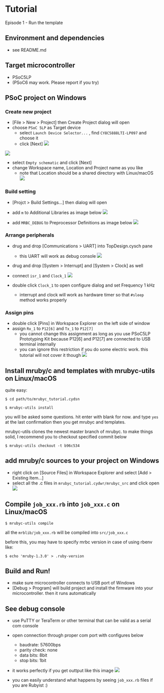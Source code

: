 # Tutorial

Episode 1 - Run the template

## Environment and dependencies
- see README.md

## Target microcontroller
- PSoC5LP
- (PSoC6 may work. Please report if you try)

## PSoC project on Windows
### Create new project
- [File > New > Project] then Create Project dialog will open
- choose `PSoC 5LP` as Target device
  - select `Launch Device Selector...` , find `CY8C5888LTI-LP097` and choose it
  - click [Next]
![](/images/tutorials/1/ide_1.png)

![](/images/tutorials/1/ide_2.png)

- select `Empty schematic` and click [Next]
- change Workspace name, Location and Project name as you like
  - note that Location should be a shared directory with Linux/macOS
![](/images/tutorials/1/ide_3.png)


### Build setting
- [Projct > Build Settings...] then dialog will open
- add `m` to Additional Libraries as image below
![](/images/tutorials/1/ide_4.png)

- add `MRBC_DEBUG` to Preprocessor Definitions as image below
![](/images/tutorials/1/ide_5.png)

### Arrange peripherals
- drug and drop [Communications > UART] into TopDesign.cysch pane
  - this UART will work as debug console
![](/images/tutorials/1/uart.png)

- drug and drop [System > Interrupt] and [System > Clock] as well
- connect `isr_1` and `Clock_1`
![](/images/tutorials/1/isr_clock.png)

- double click `Clock_1` to open configure dialog and set Frequency 1 kHz
  - interrupt and clock will work as hardware timer so that `#sleep` method works properly

### Assign pins
- double click [Pins] in Workspace Explorer on the left side of window
- assign `Rx_1` to `P12[6]` and `Tx_1` to `P12[7]`
  - you cannot change this assignment as long as you use PSoC5LP Prototyping Kit because P12[6] and P12[7] are connected to USB terminal internally
  - you can ignore this restriction if you do some electric work. this tutorial will not cover it though
![](/images/tutorials/1/pin_assignment.png)

## Install mruby/c and templates with mrubyc-utils on Linux/macOS
quite easy:
```
$ cd path/to/mrubyc_tutorial.cydsn
```

```
$ mrubyc-utils install
```
you will be asked some questions. hit enter with blank for now. and type `yes` at the last confirmation then you get mrubyc and templates.

mrubyc-utils clones the newest master branch of mrubyc. to make things solid, I recommend you to checkout specified commit below
```
$ mrubyc-utils checkout -t b96c534
```

## add mruby/c sources to your project on Windows
- right click on [Source Files] in Workspace Explorer and select [Add > Existing Item...]
- select all the .c files in `mrubyc_tutorial.cydwr/mrubyc_src` and click open
![](/images/tutorials/1/add_mrubyc.png)

## Compile `job_xxx.rb` into `job_xxx.c` on Linux/macOS
```
$ mrubyc-utils compile
```
all the `mrblib/job_xxx.rb` will be compiled into `src/job_xxx.c`

before this, you may have to specify mrbc version in case of using rbenv like:
```
$ echo 'mruby-1.3.0' > .ruby-version
```

## Build and Run!
- make sure microcontroller connects to USB port of Windows
- [Debug > Program] will build project and install the firmware into your microcontroller. then it runs automatically

## See debug console
- use PuTTY or TeraTerm or other terminal that can be valid as a serial com console
- open connection through proper com port with configures below
  - baudrate: 57600bps
  - parity check: none
  - data bits: 8bit
  - stop bits: 1bit
- it works perfectly if you get outtput like this image
![](/images/tutorials/1/teraterm.png)

- you can easily understand what happens by seeing `job_xxx.rb` files if you are Rubyist :)
